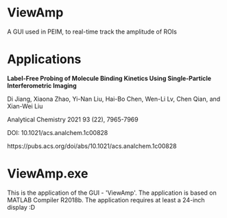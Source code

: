 # ViewAmp
A GUI used in PEIM, to real-time track the amplitude of ROIs

# Applications
<p><b>Label-Free Probing of Molecule Binding Kinetics Using Single-Particle Interferometric Imaging</b></p>
<p>Di Jiang, Xiaona Zhao, Yi-Nan Liu, Hai-Bo Chen, Wen-Li Lv, Chen Qian, and Xian-Wei Liu</p>
<p>Analytical Chemistry 2021 93 (22), 7965-7969</p>
<p>DOI: 10.1021/acs.analchem.1c00828</p>
https://pubs.acs.org/doi/abs/10.1021/acs.analchem.1c00828

# ViewAmp.exe
This is the application of the GUI - 'ViewAmp'.
The application is based on MATLAB Compiler R2018b.
The application requires at least a 24-inch display :D
